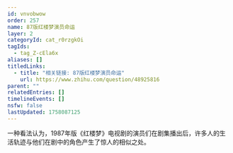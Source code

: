 ```yaml
---
id: vnvobwow
order: 257
name: 87版红楼梦演员命运
layer: 2
categoryId: cat_r0rzgkOi
tagIds:
  - tag_Z-cEla6x
aliases: []
titledLinks:
  - title: "相关链接: 87版红楼梦演员命运"
    url: https://www.zhihu.com/question/48925816
parent: ""
relatedEntries: []
timelineEvents: []
nsfw: false
lastUpdated: 1758087125
---
```


一种看法认为，1987年版《红楼梦》电视剧的演员们在剧集播出后，许多人的生活轨迹与他们在剧中的角色产生了惊人的相似之处。